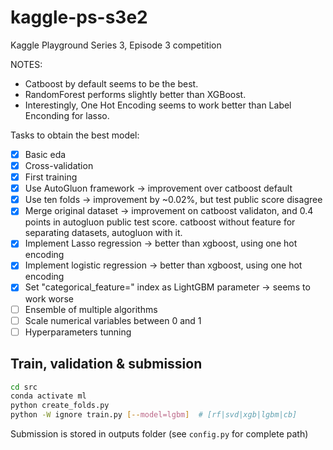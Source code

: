 # kaggle-ps-s3e2

Kaggle Playground Series 3, Episode 3 competition

NOTES:

* Catboost by default seems to be the best.
* RandomForest performs slightly better than XGBoost.
* Interestingly, One Hot Encoding seems to work better than Label Enconding for lasso.

Tasks to obtain the best model:

* [x] Basic eda
* [x] Cross-validation
* [x] First training
* [x] Use AutoGluon framework -> improvement over catboost default
* [x] Use ten folds -> improvement by ~0.02%, but test public score disagree
* [x] Merge original dataset -> improvement on catboost validaton, and 0.4 points in autogluon public test score. catboost without feature for separating datasets, autogluon with it.
* [x] Implement Lasso regression -> better than xgboost, using one hot encoding
* [x] Implement logistic regression -> better than xgboost, using one hot encoding
* [x] Set "categorical_feature=" index as LightGBM parameter -> seems to work worse
* [ ] Ensemble of multiple algorithms
* [ ] Scale numerical variables between 0 and 1
* [ ] Hyperparameters tunning

## Train, validation & submission

```bash
cd src
conda activate ml
python create_folds.py
python -W ignore train.py [--model=lgbm]  # [rf|svd|xgb|lgbm|cb]
```

Submission is stored in outputs folder (see `config.py` for complete path)
